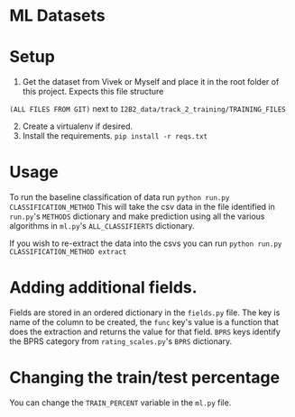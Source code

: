 # ML Datasets

# Setup

1. Get the dataset from Vivek or Myself and place it in the root folder of this project.
Expects this file structure

`(ALL FILES FROM GIT)` next to `I2B2_data/track_2_training/TRAINING_FILES`

2. Create a virtualenv if desired.
3. Install the requirements. `pip install -r reqs.txt`

# Usage

To run the baseline classification of data run `python run.py CLASSIFICATION_METHOD`
This will take the csv data in the file identified in `run.py`'s  `METHODS` dictionary
and make prediction using all the various algorithms in `ml.py`'s `ALL_CLASSIFIERTS` dictionary.

If you wish to re-extract the data into the csvs you can run `python run.py CLASSIFICATION_METHOD extract`

# Adding additional fields.

Fields are stored in an ordered dictionary in the `fields.py` file.
The key is name of the column to be created, the `func` key's value is a function that does the extraction and
returns the value for that field.
`BPRS` keys identify the BPRS category from `rating_scales.py`'s `BPRS` dictionary.

# Changing the train/test percentage

You can change the `TRAIN_PERCENT` variable in the `ml.py` file.
